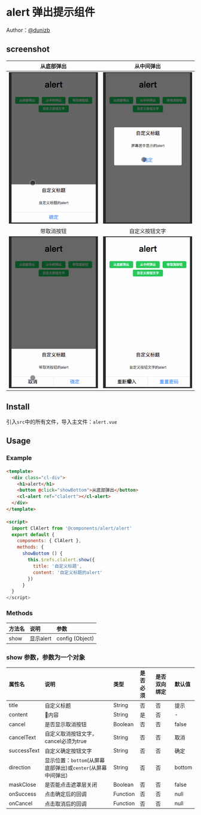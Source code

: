 # alert 弹出提示组件

Author：[@dunizb](https://github.com/dunizb)

## screenshot
| 从底部弹出 | 从中间弹出  |
|:-------:|:------:|
|![screenshot_0.gif](screenshot_0.gif)|![screenshot_1.gif](screenshot_1.gif)|
| 带取消按钮 | 自定义按钮文字  |
|![screenshot_2.gif](screenshot_2.gif)|![screenshot_3.gif](screenshot_3.gif)|


## Install
引入`src`中的所有文件，导入主文件：`alert.vue`

## Usage

### Example
```html
<template>
  <div class="cl-div">
    <h1>alert</h1>
    <button @click="showBottom">从底部弹出</button>
    <cl-alert ref="clalert"></cl-alert>
  </div>
</template>

<script>
  import ClAlert from '@components/alert/alert'
  export default {
    components: { ClAlert },
    methods: {
      showBottom () {
        this.$refs.clalert.show({
          title: '自定义标题',
          content: '自定义标题的alert'
        })
      }
  }
</script>
```

### Methods
|方法名  |说明        |参数         |
|:------|:----------|:------------|
|show   |显示alert  |config (Object) |

### show 参数，参数为一个对象
|属性名    |说明         |类型      |是否必须|是否双向绑定|默认值|
|:--------|:-----------|:--------|:------|:-------|:-----|
|title    |自定义标题    |String   |否     |否      | 提示  |
|content  |内容         |String   |是     |否      | -  |
|cancel   |是否显示取消按钮 |Boolean  |否     |否  | false |
|cancelText |自定义取消按钮文字，cancel必须为true|String|否 |否|取消|
|successText |自定义确定按钮文字|String|否 |否|确定|
|direction |显示位置：`bottom`(从屏幕底部弹出)或`center`(从屏幕中间弹出)|String|否 |否|bottom|
|maskClose |是否能点击遮罩层关闭|Boolean|否 |否|false|
|onSuccess |点击确定后的回调|Function|否 |否|null|
|onCancel |点击取消后的回调|Function|否 |否|null|
